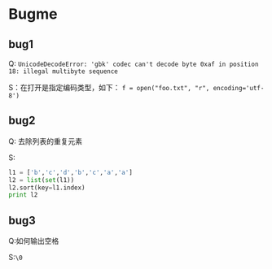 # Bugme


## bug1

Q: `UnicodeDecodeError: 'gbk' codec can't decode byte 0xaf in position 18: illegal multibyte sequence`

S：在打开是指定编码类型，如下：
`f = open("foo.txt", "r", encoding='utf-8')`

## bug2
Q: 去除列表的重复元素

S:
```python
l1 = ['b','c','d','b','c','a','a']
l2 = list(set(l1))
l2.sort(key=l1.index)
print l2
```

## bug3
Q:如何输出空格

S:`\0`
